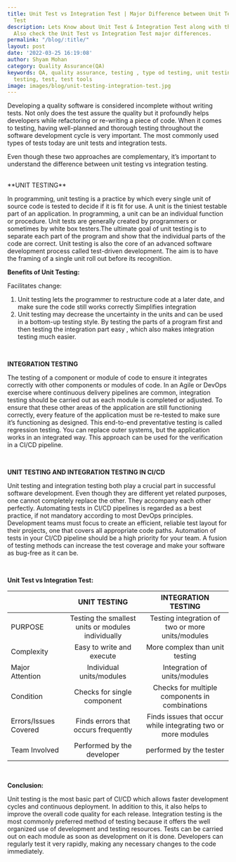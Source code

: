 ```yaml
---
title: Unit Test vs Integration Test | Major Difference between Unit Testing and Integration
  Test
description: Lets Know about Unit Test & Integration Test along with their benefits.
  Also check the Unit Test vs Integration Test major differences.
permalink: "/blog/:title/"
layout: post
date: '2022-03-25 16:19:08'
author: Shyam Mohan
category: Quality Assurance(QA)
keywords: QA, quality assurance, testing , type od testing, unit testing, functional
  testing, test, test tools
image: images/blog/unit-testing-integration-test.jpg
---
```


Developing a quality software is considered incomplete without writing tests. Not only does the test assure the quality but it profoundly helps developers while refactoring or re-writing a piece of code. When it comes to testing, having well-planned and thorough testing throughout the software development cycle is very important. The most commonly used types of tests today are unit tests and integration tests.

Even though these two approaches are complementary, it’s important to understand the difference between unit testing vs integration testing.

<br>
**UNIT TESTING**

In programming, unit testing is a practice by which every single unit of source code is tested to decide if it is fit for use. A unit is the tiniest testable part of an application. In programming, a unit can be an individual function or procedure. Unit tests are generally created by programmers or sometimes by white box testers.The ultimate goal of unit testing is to separate each part of the program and show that the individual parts of the code are correct.
Unit testing is also the core of an advanced software development process called test-driven development. The aim is to have the framing of a single unit roll out before its recognition.

**Benefits of Unit Testing:**

Facilitates change:
1. Unit testing lets the programmer to restructure code at a later date, and make sure the code still works correctly
Simplifies integration
2. Unit testing may decrease the uncertainty in the units and can be used in a bottom-up testing style. By testing the parts of a program first and then testing the integration part easy , which also makes integration testing much easier.
 


<br>

**INTEGRATION TESTING**

The testing of a component or module of code to ensure it integrates correctly with other components or modules of code. In an Agile or DevOps exercise where continuous delivery pipelines are common, integration testing should be carried out as each module is completed or adjusted. To ensure that these other areas of the application are still functioning correctly, every feature of the application must be re-tested to make sure it’s functioning as designed. This end-to-end preventative testing is called regression testing.
You can replace outer systems, but the application works in an integrated way. This approach can be used for the verification in a CI/CD pipeline.


<br>

**UNIT TESTING AND INTEGRATION TESTING IN CI/CD**

Unit testing and integration testing both play a crucial part in successful software development. Even though they are different yet related purposes, one cannot completely replace the other. They accompany each other perfectly.
Automating tests in CI/CD pipelines is regarded as a best practice, if not mandatory according to most DevOps principles. Development teams must focus to create an efficient, reliable test layout for their projects, one that covers all appropriate code paths. Automation of tests in your CI/CD pipeline should be a high priority for your team. A fusion of testing methods can increase the test coverage and make your software as bug-free as it can be.

<br>

**Unit Test vs Integration Test:**

|           | UNIT TESTING | INTEGRATION TESTING |
| :-------- | :----------: | :------------------: |
| PURPOSE | Testing the smallest units or modules individually| Testing integration of two or more units/modules |
| Complexity | Easy to write and execute| More complex than unit testing 
| Major Attention| Individual units/modules | Integration of units/modules |
| Condition | Checks for single component | Checks for multiple  components in combinations  |
| Errors/Issues Covered | Finds errors that occurs frequently  | Finds issues that occur while integrating two or more modules |
| Team Involved | Performed by the developer | performed by the tester |

<br>

**Conclusion:**

Unit testing is the most basic part of CI/CD which allows faster development cycles and continuous deployment. In addition to this, it also helps to improve the overall code quality for each release. Integration testing is the most commonly preferred method of testing because it offers the well organized use of development and testing resources. Tests can be carried out on each module as soon as development on it is done. Developers can regularly test it very rapidly, making any necessary changes to the code immediately.


